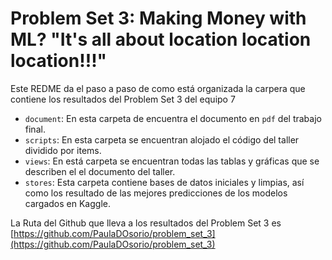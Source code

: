 # Problem Set 3: Making Money with ML? "It's all about location location location!!!"

Este REDME da el paso a paso de como está organizada la carpera que contiene los resultados del Problem Set 3 del equipo 7

- `document`: En esta carpeta de encuentra el documento en `pdf` del trabajo final.
- `scripts`: En esta carpeta se encuentran alojado el código del taller dividido por items.
- `views`: En está carpeta se encuentran todas las tablas y gráficas que se describen el el documento del taller.
- `stores`: Esta carpeta contiene bases de datos iniciales y limpias, así como los resultado de las mejores predicciones de los modelos cargados en Kaggle.

 La Ruta del Github que lleva a los resultados del Problem Set 3 es [https://github.com/PaulaDOsorio/problem_set_3](https://github.com/PaulaDOsorio/problem_set_3)
